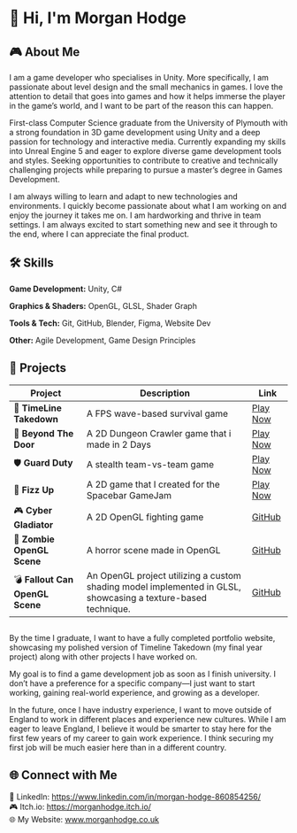 # 👋 Hi, I'm Morgan Hodge  

## 🎮 About Me  
I am a game developer who specialises in Unity. More specifically, I am passionate about level design and the small mechanics in games. I love the attention to detail that goes into games and how it helps immerse the player in the game’s world, and I want to be part of the reason this can happen. 

First-class Computer Science graduate from the University of Plymouth with a strong foundation in 3D game development using Unity and a deep passion for technology and interactive media. Currently expanding my skills into Unreal Engine 5 and eager to explore diverse game development tools and styles. Seeking opportunities to contribute to creative and technically challenging projects while preparing to pursue a master’s degree in Games Development.

I am always willing to learn and adapt to new technologies and environments. I quickly become passionate about what I am working on and enjoy the journey it takes me on. I am hardworking and thrive in team settings. I am always excited to start something new and see it through to the end, where I can appreciate the final product. 

## 🛠️ Skills  
**Game Development:** Unity, C#

**Graphics & Shaders:** OpenGL, GLSL, Shader Graph  

**Tools & Tech:** Git, GitHub, Blender, Figma, Website Dev

**Other:** Agile Development, Game Design Principles  


## 🚀 Projects  

| Project | Description | Link |
|---------|------------|------|
| 🎯 **TimeLine Takedown** | A FPS wave-based survival game | [Play Now](https://morganhodge.itch.io/timeline-takedown) |
| 🚪 **Beyond The Door** | A 2D Dungeon Crawler game that i made in 2 Days | [Play Now](https://morganhodge.itch.io/beyond-the-door) |
| 🛡️ **Guard Duty** | A stealth team-vs-team game | [Play Now](https://guard-duty.itch.io/guard-duty) |
| 🥫 **Fizz Up** | A 2D game that I created for the Spacebar GameJam | [Play Now](https://morganhodge.itch.io/fizz-pop) |
| 🎮 **Cyber Gladiator** | A 2D OpenGL fighting game | [GitHub](https://github.com/Mdot5596/CyberGladiator) |
| 🧟 **Zombie OpenGL Scene** | A horror scene made in OpenGL | [GitHub](https://github.com/Mdot5596/Zombie-Scene-OpenGL) |
| 💣 **Fallout Can OpenGL Scene** | An OpenGL project utilizing a custom shading model implemented in GLSL, showcasing a texture-based technique. | [GitHub](https://github.com/Mdot5596/NukaCola-OpenGL-Scene) |



##

By the time I graduate, I want to have a fully completed portfolio website, showcasing my polished version of Timeline Takedown (my final year project) along with other projects I have worked on. 

My goal is to find a game development job as soon as I finish university. I don’t have a preference for a specific company—I just want to start working, gaining real-world experience, and growing as a developer. 

In the future, once I have industry experience, I want to move outside of England to work in different places and experience new cultures. While I am eager to leave England, I believe it would be smarter to stay here for the first few years of my career to gain work experience. I think securing my first job will be much easier here than in a different country. 

## 🌐 Connect with Me  
💼 LinkedIn: https://www.linkedin.com/in/morgan-hodge-860854256/  
🎮 Itch.io: https://morganhodge.itch.io/  
🌐 My Website: www.morganhodge.co.uk

